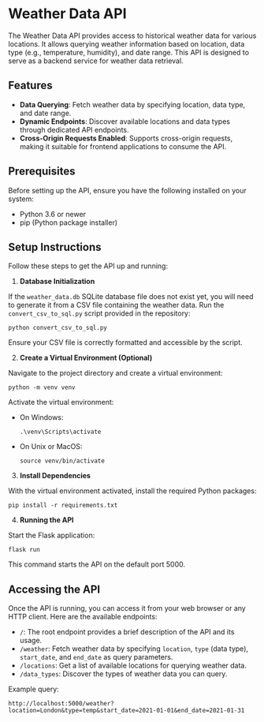 # Weather Data API

The Weather Data API provides access to historical weather data for various locations. It allows querying weather information based on location, data type (e.g., temperature, humidity), and date range. This API is designed to serve as a backend service for weather data retrieval.

## Features

- **Data Querying**: Fetch weather data by specifying location, data type, and date range.
- **Dynamic Endpoints**: Discover available locations and data types through dedicated API endpoints.
- **Cross-Origin Requests Enabled**: Supports cross-origin requests, making it suitable for frontend applications to consume the API.

## Prerequisites

Before setting up the API, ensure you have the following installed on your system:

- Python 3.6 or newer
- pip (Python package installer)

## Setup Instructions

Follow these steps to get the API up and running:

1. **Database Initialization**

If the `weather_data.db` SQLite database file does not exist yet, you will need to generate it from a CSV file containing the weather data. Run the `convert_csv_to_sql.py` script provided in the repository:

```
python convert_csv_to_sql.py
```

Ensure your CSV file is correctly formatted and accessible by the script.

2. **Create a Virtual Environment (Optional)**

Navigate to the project directory and create a virtual environment:

```
python -m venv venv
```

Activate the virtual environment:

- On Windows:
  ```
  .\venv\Scripts\activate
  ```
- On Unix or MacOS:
  ```
  source venv/bin/activate
  ```

3. **Install Dependencies**

With the virtual environment activated, install the required Python packages:

```
pip install -r requirements.txt
```

4. **Running the API**

Start the Flask application:

```
flask run
```

This command starts the API on the default port 5000.

## Accessing the API

Once the API is running, you can access it from your web browser or any HTTP client. Here are the available endpoints:

- `/`: The root endpoint provides a brief description of the API and its usage.
- `/weather`: Fetch weather data by specifying `location`, `type` (data type), `start_date`, and `end_date` as query parameters.
- `/locations`: Get a list of available locations for querying weather data.
- `/data_types`: Discover the types of weather data you can query.

Example query:

```
http://localhost:5000/weather?location=London&type=temp&start_date=2021-01-01&end_date=2021-01-31
```


